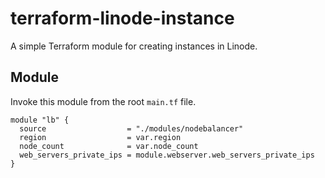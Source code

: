 # terraform-linode-instance

A simple Terraform module for creating instances in Linode.

## Module

Invoke this module from the root `main.tf` file.

```hcl
module "lb" {
  source                  = "./modules/nodebalancer"
  region                  = var.region
  node_count              = var.node_count
  web_servers_private_ips = module.webserver.web_servers_private_ips
}
```
